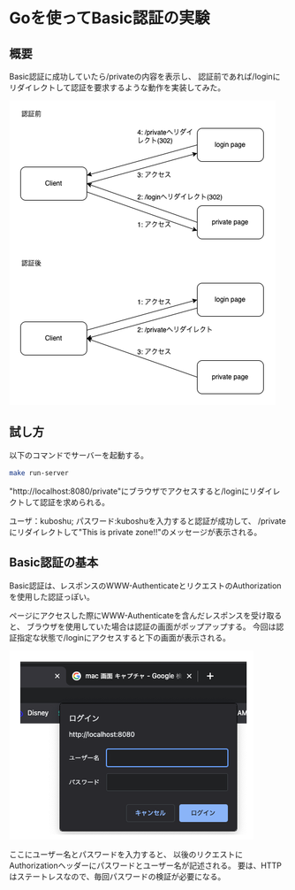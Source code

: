 # Goを使ってBasic認証の実験

## 概要

Basic認証に成功していたら/privateの内容を表示し、
認証前であれば/loginにリダイレクトして認証を要求するような動作を実装してみた。

![overview](figures/overview.png)

## 試し方

以下のコマンドでサーバーを起動する。

```bash
make run-server
```

"http://localhost:8080/private"にブラウザでアクセスすると/loginにリダイレクトして認証を求められる。

ユーザ：kuboshu; パスワード:kuboshuを入力すると認証が成功して、
/privateにリダイレクトして"This is private zone!!"のメッセージが表示される。

## Basic認証の基本

Basic認証は、レスポンスのWWW-AuthenticateとリクエストのAuthorizationを使用した認証っぽい。

ページにアクセスした際にWWW-Authenticateを含んだレスポンスを受け取ると、
ブラウザを使用していた場合は認証の画面がポップアップする。
今回は認証指定な状態で/loginにアクセスすると下の画面が表示される。

![login](figures/login.png)

ここにユーザー名とパスワードを入力すると、
以後のリクエストにAuthorizationヘッダーにパスワードとユーザー名が記述される。
要は、HTTPはステートレスなので、毎回パスワードの検証が必要になる。